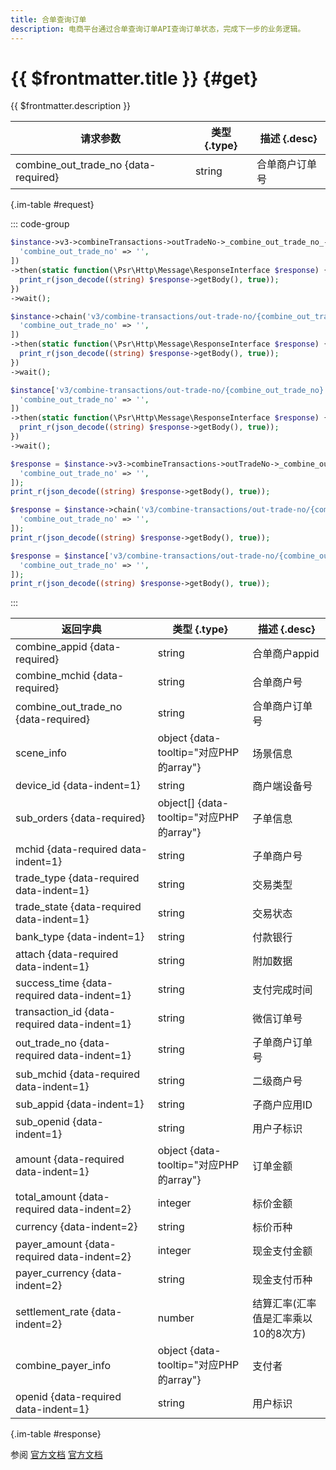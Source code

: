 ```yaml
---
title: 合单查询订单
description: 电商平台通过合单查询订单API查询订单状态，完成下一步的业务逻辑。
---
```


# {{ $frontmatter.title }} {#get}

{{ $frontmatter.description }}

| 请求参数 | 类型 {.type} | 描述 {.desc}
| --- | --- | ---
| combine_out_trade_no {data-required} | string | 合单商户订单号

{.im-table #request}

::: code-group

```php [异步纯链式]
$instance->v3->combineTransactions->outTradeNo->_combine_out_trade_no_->getAsync([
  'combine_out_trade_no' => '',
])
->then(static function(\Psr\Http\Message\ResponseInterface $response) {
  print_r(json_decode((string) $response->getBody(), true));
})
->wait();
```

```php [异步声明式]
$instance->chain('v3/combine-transactions/out-trade-no/{combine_out_trade_no}')->getAsync([
  'combine_out_trade_no' => '',
])
->then(static function(\Psr\Http\Message\ResponseInterface $response) {
  print_r(json_decode((string) $response->getBody(), true));
})
->wait();
```

```php [异步属性式]
$instance['v3/combine-transactions/out-trade-no/{combine_out_trade_no}']->getAsync([
  'combine_out_trade_no' => '',
])
->then(static function(\Psr\Http\Message\ResponseInterface $response) {
  print_r(json_decode((string) $response->getBody(), true));
})
->wait();
```

```php [同步纯链式]
$response = $instance->v3->combineTransactions->outTradeNo->_combine_out_trade_no_->get([
  'combine_out_trade_no' => '',
]);
print_r(json_decode((string) $response->getBody(), true));
```

```php [同步声明式]
$response = $instance->chain('v3/combine-transactions/out-trade-no/{combine_out_trade_no}')->get([
  'combine_out_trade_no' => '',
]);
print_r(json_decode((string) $response->getBody(), true));
```

```php [同步属性式]
$response = $instance['v3/combine-transactions/out-trade-no/{combine_out_trade_no}']->get([
  'combine_out_trade_no' => '',
]);
print_r(json_decode((string) $response->getBody(), true));
```

:::

| 返回字典 | 类型 {.type} | 描述 {.desc}
| --- | --- | ---
| combine_appid {data-required}| string | 合单商户appid
| combine_mchid {data-required}| string | 合单商户号
| combine_out_trade_no {data-required}| string | 合单商户订单号
| scene_info | object {data-tooltip="对应PHP的array"} | 场景信息
| device_id {data-indent=1} | string | 商户端设备号
| sub_orders {data-required}| object[] {data-tooltip="对应PHP的array"} | 子单信息
| mchid {data-required data-indent=1} | string | 子单商户号
| trade_type {data-required data-indent=1} | string | 交易类型
| trade_state {data-required data-indent=1} | string | 交易状态
| bank_type {data-indent=1} | string | 付款银行
| attach {data-required data-indent=1} | string | 附加数据
| success_time {data-required data-indent=1} | string | 支付完成时间
| transaction_id {data-required data-indent=1} | string | 微信订单号
| out_trade_no {data-required data-indent=1} | string | 子单商户订单号
| sub_mchid {data-required data-indent=1} | string | 二级商户号
| sub_appid {data-indent=1} | string | 子商户应用ID
| sub_openid {data-indent=1} | string | 用户子标识
| amount {data-required data-indent=1} | object {data-tooltip="对应PHP的array"} | 订单金额
| total_amount {data-required data-indent=2} | integer | 标价金额
| currency {data-indent=2} | string | 标价币种
| payer_amount {data-required data-indent=2} | integer | 现金支付金额
| payer_currency {data-indent=2} | string | 现金支付币种
| settlement_rate {data-indent=2} | number | 结算汇率(汇率值是汇率乘以10的8次方)
| combine_payer_info | object {data-tooltip="对应PHP的array"} | 支付者
| openid {data-required data-indent=1} | string | 用户标识

{.im-table #response}

参阅 [官方文档](https://pay.weixin.qq.com/wiki/doc/apiv3/wxpay/pay/combine/chapter3_3.shtml) [官方文档](https://pay.weixin.qq.com/docs/partner/apis/combine-payment/orders/query-order.html)
